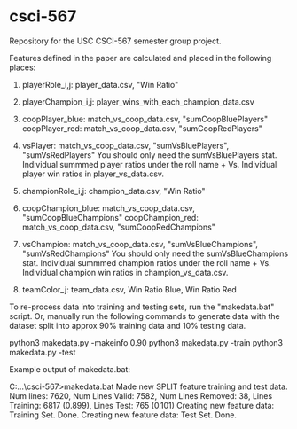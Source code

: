 # csci-567
Repository for the USC CSCI-567 semester group project.

Features defined in the paper are calculated and placed in the following places:


1. playerRole_i,j: player_data.csv, "Win Ratio"

2. playerChampion_i,j: player_wins_with_each_champion_data.csv

3. coopPlayer_blue: match_vs_coop_data.csv, "sumCoopBluePlayers"
   coopPlayer_red: match_vs_coop_data.csv, "sumCoopRedPlayers"

4. vsPlayer: match_vs_coop_data.csv, "sumVsBluePlayers", "sumVsRedPlayers"
    You should only need the sumVsBluePlayers stat.
    Individual summmed player ratios under the roll name + Vs.
    Individual player win ratios in player_vs_data.csv.

5. championRole_i,j: champion_data.csv, "Win Ratio"

6. coopChampion_blue: match_vs_coop_data.csv, "sumCoopBlueChampions"
   coopChampion_red: match_vs_coop_data.csv, "sumCoopRedChampions"

7. vsChampion: match_vs_coop_data.csv, "sumVsBlueChampions", "sumVsRedChampions"
    You should only need the sumVsBlueChampions stat.
    Individual summmed champion ratios under the roll name + Vs.
    Individual champion win ratios in champion_vs_data.csv.

8. teamColor_j: team_data.csv, Win Ratio Blue, Win Ratio Red


To re-process data into training and testing sets, run the "makedata.bat" script. Or, manually run the following commands to generate data with the dataset split into approx 90% training data and 10% testing data.

python3 makedata.py -makeinfo 0.90
python3 makedata.py -train
python3 makedata.py -test


Example output of makedata.bat:

C:\...\csci-567>makedata.bat
Made new SPLIT feature training and test data.
Num lines: 7620, Num Lines Valid: 7582, Num Lines Removed: 38, Lines Training: 6817 (0.899), Lines Test: 765 (0.101)
Creating new feature data: Training Set.
Done.
Creating new feature data: Test Set.
Done.

